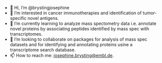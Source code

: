- 👋 Hi, I’m @brystingjosephine
- 👀 I’m interested in cancer immunotherapies and identification of tumor-specific novel antigens.
- 🌱 I’m currently learning to analyze mass spectometry data i.e. annotate novel proteins by associating peptides identified by mass spec with transcriptomes.
- 💞️ I’m looking to collaborate on packages for analysis of mass spec datasets and for identifying and annotating proteins usine a transcriptome search database.
- 📫 How to reach me: josephine.brysting@embl.de.

<!---
brystingjosephine/brystingjosephine is a ✨ special ✨ repository because its `README.md` (this file) appears on your GitHub profile.
You can click the Preview link to take a look at your changes.
--->
